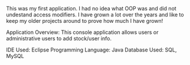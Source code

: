 This was my first application. I had no idea what OOP was and did not undestand access modifiers. I have grown a lot over the years and 
 like to keep my older projects around to prove how much I have grown!
 
Application Overview: This console application allows users or administrative users to add stock/user info.

IDE Used: Eclipse
Programming Language: Java
Database Used: SQL, MySQL


